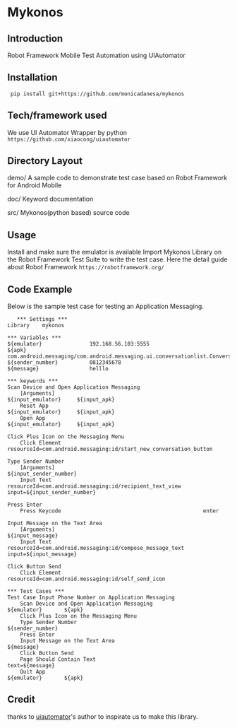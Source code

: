 Mykonos
==================================================

Introduction
------------
Robot Framework Mobile Test Automation using UIAutomator

Installation
------------

     pip install git+https://github.com/monicadanesa/mykonos

Tech/framework used
------------
We use UI Automator Wrapper by python `https://github.com/xiaocong/uiautomator`

Directory Layout
----------------

demo/
    A sample code to demonstrate test case based on Robot Framework for Android Mobile

doc/
    Keyword documentation

src/
   Mykonos(python based) source code

Usage
-----
Install and make sure the emulator is available
Import Mykonos Library on the Robot Framework Test Suite to write the test case.
Here the detail guide about Robot Framework `https://robotframework.org/`

Code Example
-----
Below is the sample test case for testing an Application Messaging.


       *** Settings ***
    Library    mykonos

    *** Variables ***
    ${emulator}               192.168.56.103:5555
    ${apk}                    com.android.messaging/com.android.messaging.ui.conversationlist.ConversationListActivity
    ${sender_number}          0812345678
    ${message}                helllo

    *** keywords ***
    Scan Device and Open Application Messaging
        [Arguments]                                               ${input_emulator}     ${input_apk}
        Reset App                                                 ${input_emulator}     ${input_apk}
        Open App                                                  ${input_emulator}     ${input_apk}

    Click Plus Icon on the Messaging Menu
        Click Element                                             resourceId=com.android.messaging:id/start_new_conversation_button

    Type Sender Number
        [Arguments]                                               ${input_sender_number}
        Input Text                                                resourceId=com.android.messaging:id/recipient_text_view     input=${input_sender_number}

    Press Enter
        Press Keycode                                             enter

    Input Message on the Text Area
        [Arguments]                                             ${input_message}
        Input Text                                              resourceId=com.android.messaging:id/compose_message_text      input=${input_message}

    Click Button Send
        Click Element                                          resourceId=com.android.messaging:id/self_send_icon

    *** Test Cases ***
    Test Case Input Phone Number on Application Messaging
        Scan Device and Open Application Messaging                ${emulator}       ${apk}
        Click Plus Icon on the Messaging Menu
        Type Sender Number                                        ${sender_number}
        Press Enter
        Input Message on the Text Area                            ${message}
        Click Button Send
        Page Should Contain Text                                  text=${message}
        Quit App                                                  ${emulator}       ${apk}

Credit
-------------

thanks to [uiautomator](https://github.com/xiaocong/uiautomator)'s author to inspirate us to make this library.
